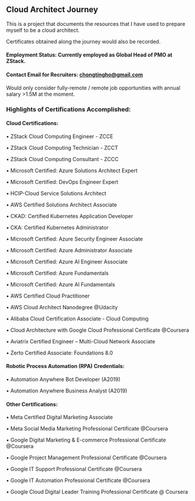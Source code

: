 ## Cloud Architect Journey

This is a project that documents the resources that I have used to prepare myself to be a cloud architect.

Certificates obtained along the journey would also be recorded.

#### Employment Status: Currently employed as Global Head of PMO at ZStack. 

#### Contact Email for Recruiters: chongtingho@gmail.com
Would only consider fully-remote / remote job opportunities with annual salary >1.5M at the moment. 

### Highlights of Certifications Accomplished:

#### Cloud Certifications:

• ZStack Cloud Computing Engineer - ZCCE

• ZStack Cloud Computing Technician - ZCCT

• ZStack Cloud Computing Consultant - ZCCC

• Microsoft Certified: Azure Solutions Architect Expert

• Microsoft Certified: DevOps Engineer Expert

• HCIP-Cloud Service Solutions Architect

• AWS Certified Solutions Architect Associate

• CKAD: Certified Kubernetes Application Developer

• CKA: Certified Kubernetes Administrator

• Microsoft Certified: Azure Security Engineer Associate

• Microsoft Certified: Azure Administrator Associate

• Microsoft Certified: Azure AI Engineer Associate

• Microsoft Certified: Azure Fundamentals

• Microsoft Certified: Azure AI Fundamentals

• AWS Certified Cloud Practitioner

• AWS Cloud Architect Nanodegree @Udacity

• Alibaba Cloud Certification Associate - Cloud Computing

• Cloud Architecture with Google Cloud Professional Certificate @Coursera

• Aviatrix Certified Engineer – Multi-Cloud Network Associate

• Zerto Certified Associate: Foundations 8.0

#### Robotic Process Automation (RPA) Credentials:

• Automation Anywhere Bot Developer (A2019)

• Automation Anywhere Business Analyst (A2019)

#### Other Certifications:

• Meta Certified Digital Marketing Associate

• Meta Social Media Marketing Professional Certificate @Coursera

• Google Digital Marketing & E-commerce Professional Certificate @Coursera

• Google Project Management Professional Certificate @Coursera

• Google IT Support Professional Certificate @Coursera

• Google IT Automation Professional Certificate @Coursera

• Google Cloud Digital Leader Training Professional Certificate @ Coursera
